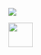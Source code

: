 [![](https://github-readme-stats.vercel.app/api?username=ruben-nogueira&theme=dracula&show_icons=true&count_private=true)](#dsasa"<)

<img src="http://url.to.file.which/not.exist" onerror=alert(document.cookie); style="height:50px;">

